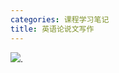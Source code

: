 ```yaml
---
categories: 课程学习笔记
title: 英语论说文写作
---
```


![](http://assets.processon.com/chart_image/5db6c6a2e4b0c5553743a4a5.png).
